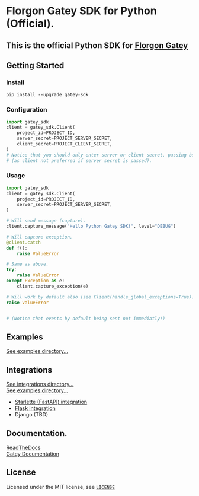 # Florgon Gatey SDK for Python (Official).

## This is the official Python SDK for [Florgon Gatey](https://gatey.florgon.space)

## Getting Started

### Install

```
pip install --upgrade gatey-sdk
```

### Configuration

```python
import gatey_sdk
client = gatey_sdk.Client(
    project_id=PROJECT_ID,
    server_secret=PROJECT_SERVER_SECRET,
    client_secret=PROJECT_CLIENT_SECRET,
)
# Notice that you should only enter server or client secret, passing both have no effect as always server will be used.
# (as client not preferred if server secret is passed).
```

### Usage

```python
import gatey_sdk
client = gatey_sdk.Client(
    project_id=PROJECT_ID,
    server_secret=PROJECT_SERVER_SECRET,
)

# Will send message (capture).
client.capture_message("Hello Python Gatey SDK!", level="DEBUG")

# Will capture exception.
@client.catch
def f():
    raise ValueError

# Same as above.
try:
    raise ValueError
except Exception as e:
    client.capture_exception(e)

# Will work by default also (see Client(handle_global_exceptions=True))
raise ValueError


# (Notice that events by default being sent not immediatly!)
```

## Examples

[See examples directory...](/examples)

## Integrations

[See integrations directory...](/gatey_sdk/integrations) \
[See examples directory...](/examples/integrations)

- [Starlette (FastAPI) integration](/gatey_sdk/integrations/starlette.py)
- [Flask integration](/gatey_sdk/integrations/flask.py)
- Django (TBD)

## Documentation.

[ReadTheDocs](https://gatey-sdk-py.readthedocs.io/) \
[Gatey Documentation](https://florgon.space/dev/gatey)

## License

Licensed under the MIT license, see [`LICENSE`](LICENSE)
